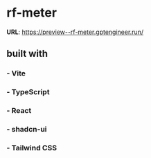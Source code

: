 # rf-meter
**URL**: https://preview--rf-meter.gptengineer.run/

## built with
### - Vite
### - TypeScript
### - React
### - shadcn-ui
### - Tailwind CSS

